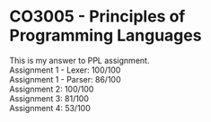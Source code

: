 # CO3005 - Principles of Programming Languages
This is my answer to PPL assignment. <br>
Assignment 1 - Lexer: 100/100 <br>
Assignment 1 - Parser: 86/100 <br>
Assignment 2: 100/100 <br>
Assignment 3: 81/100 <br>
Assignment 4: 53/100

